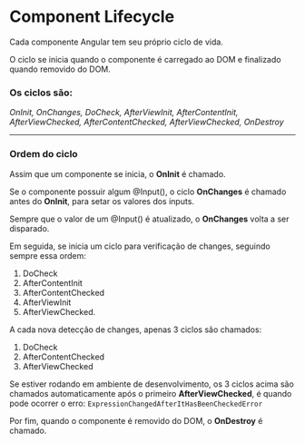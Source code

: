 # Component Lifecycle

Cada componente Angular tem seu próprio ciclo de vida.

O ciclo se inicia quando o componente é carregado ao DOM e finalizado quando removido do DOM.

### Os ciclos são: 

_OnInit, OnChanges, DoCheck, AfterViewInit, AfterContentInit, AfterViewChecked, AfterContentChecked, AfterViewChecked, OnDestroy_

---

### Ordem do ciclo

Assim que um componente se inicia, o **OnInit** é chamado. 

Se o componente possuir algum @Input(), o ciclo **OnChanges** é chamado antes do **OnInit**, para setar os valores dos inputs.

Sempre que o valor de um @Input() é atualizado, o **OnChanges** volta a ser disparado.

Em seguida, se inicia um ciclo para verificação de changes, seguindo sempre essa ordem: 

1. DoCheck
1. AfterContentInit
1. AfterContentChecked
1. AfterViewInit
1. AfterViewChecked.

A cada nova detecção de changes, apenas 3 ciclos são chamados:

1. DoCheck
1. AfterContentChecked
1. AfterViewChecked

Se estiver rodando em ambiente de desenvolvimento, os 3 ciclos acima são chamados automaticamente após o primeiro **AfterViewChecked**,
é quando pode ocorrer o erro:
`ExpressionChangedAfterItHasBeenCheckedError`

Por fim, quando o componente é removido do DOM, o **OnDestroy** é chamado.
